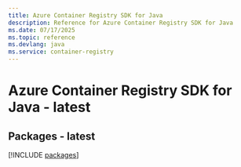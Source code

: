 ```yaml
---
title: Azure Container Registry SDK for Java
description: Reference for Azure Container Registry SDK for Java
ms.date: 07/17/2025
ms.topic: reference
ms.devlang: java
ms.service: container-registry
---
```

# Azure Container Registry SDK for Java - latest
## Packages - latest
[!INCLUDE [packages](container-registry-index.md)]